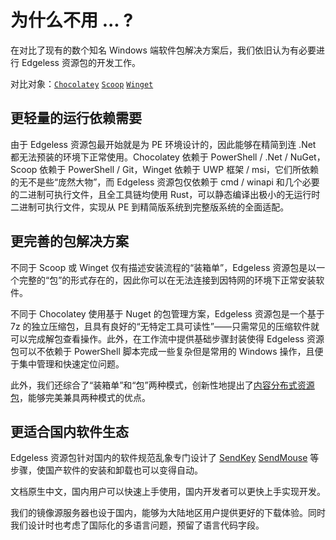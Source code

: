 # 为什么不用 ... ?
在对比了现有的数个知名 Windows 端软件包解决方案后，我们依旧认为有必要进行 Edgeless 资源包的开发工作。

对比对象：[`Chocolatey`](https://chocolatey.org/) [`Scoop`](https://https://scoop.sh/) [`Winget`](https://github.com/microsoft/winget-cli)

## 更轻量的运行依赖需要
由于 Edgeless 资源包最开始就是为 PE 环境设计的，因此能够在精简到连 .Net 都无法预装的环境下正常使用。Chocolatey 依赖于 PowerShell / .Net / NuGet，Scoop 依赖于 PowerShell / Git，Winget 依赖于 UWP 框架 / msi，它们所依赖的无不是些“庞然大物”，而 Edgeless 资源包仅依赖于 cmd / winapi 和几个必要的二进制可执行文件，且全工具链均使用 Rust，可以静态编译出极小的无运行时二进制可执行文件，实现从 PE 到精简版系统到完整版系统的全面适配。

## 更完善的包解决方案
不同于 Scoop 或 Winget 仅有描述安装流程的“装箱单”，Edgeless 资源包是以一个完整的“包”的形式存在的，因此你可以在无法连接到因特网的环境下正常安装软件。

不同于 Chocolatey 使用基于 Nuget 的包管理方案，Edgeless 资源包是一个基于 7z 的独立压缩包，且具有良好的“无特定工具可读性”——只需常见的压缩软件就可以完成解包查看操作。此外，在工作流中提供基础步骤封装使得 Edgeless 资源包可以不依赖于 PowerShell 脚本完成一些复杂但是常用的 Windows 操作，且便于集中管理和快速定位问题。

此外，我们还综合了“装箱单”和“包”两种模式，创新性地提出了[内容分布式资源包](property.md#内容分布式资源包)，能够完美兼具两种模式的优点。

## 更适合国内软件生态
Edgeless 资源包针对国内的软件规范乱象专门设计了 [SendKey](api.md#sendkey) [SendMouse](api.md#sendmouse) 等步骤，使国产软件的安装和卸载也可以变得自动。

文档原生中文，国内用户可以快速上手使用，国内开发者可以更快上手实现开发。

我们的镜像源服务器也设于国内，能够为大陆地区用户提供更好的下载体验。同时我们设计时也考虑了国际化的多语言问题，预留了语言代码字段。

